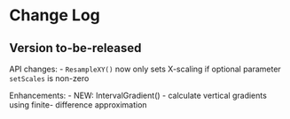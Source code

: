 Change Log
==========

Version to-be-released
----------------------

API changes:
    - `ResampleXY()` now only sets X-scaling if optional parameter `setScales`
        is non-zero

Enhancements:
    - NEW: IntervalGradient() - calculate vertical gradients using finite-
        difference approximation



